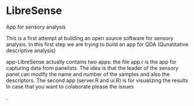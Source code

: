 # LibreSense
App for sensory analysis

This is  a first attempt  at building  an open source software for sensory analysis.
In this first step we are trying to build an app for QDA (Qunatitative descriptive analysis)

app-LibreSense actually contains two apps:
the file app.r is  the app for capturing data from  panelists. The idea is that the leader of the sensory panel can modify the name and  number of the samples and also the descriptors.
The  second app (server.R and ui.R) is for visualizing the results
In case that you want to colaborate please the issues

. 
